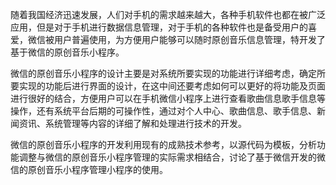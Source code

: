 随着我国经济迅速发展，人们对手机的需求越来越大，各种手机软件也都在被广泛应用，但是对于手机进行数据信息管理，对于手机的各种软件也是备受用户的喜爱，微信被用户普遍使用，为方便用户能够可以随时原创音乐信息管理，特开发了基于微信的原创音乐小程序。

微信的原创音乐小程序的设计主要是对系统所要实现的功能进行详细考虑，确定所要实现的功能后进行界面的设计，在这中间还要考虑如何可以更好的将功能及页面进行很好的结合，方便用户可以在手机微信小程序上进行查看歌曲信息歌手信息等操作，还有系统平台后期的可操作性，通过对个人中心、歌曲信息、歌手信息、新闻资讯、系统管理等内容的详细了解和处理进行技术的开发。

微信的原创音乐小程序的开发利用现有的成熟技术参考，以源代码为模板，分析功能调整与微信的原创音乐小程序管理的实际需求相结合，讨论了基于微信开发的微信的原创音乐小程序管理小程序的使用。 
